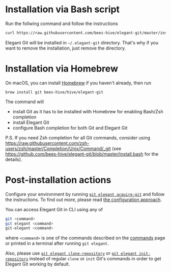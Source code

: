 # Installation via Bash script
Run the follwing command and follow the instructions
```bash
curl https://raw.githubusercontent.com/bees-hive/elegant-git/master/install.bash | $(which bash)
```

Elegant Git will be installed in `~/.elegant-git` directory. That's why if you want to remove
the installation, just remove the directory.

# Installation via Homebrew
On macOS, you can install [Homebrew](https://brew.sh/) if you haven't already, then run
```
brew install git bees-hive/hive/elegant-git
```
The command will

- install Git as it has to be installed with Homebrew for enabling Bash/Zsh completion
- install Elegant Git
- configure Bash completion for both Git and Elegant Git

P.S. If you need Zsh completion for all Git commands, consider using
<https://raw.githubusercontent.com/zsh-users/zsh/master/Completion/Unix/Command/_git>
(see <https://github.com/bees-hive/elegant-git/blob/master/install.bash> for the details).

# Post-installation actions
Configure your environment by running [`git elegant acquire-git`](commands.md#acquire-git)
and follow the instructions. To find out more, please read
[the configuration approach](configuration.md).

You can access Elegant Git in CLI using any of
```bash
git <command>
git elegant <command>
git-elegant <command>
```
where `<command>` is one of the commands described on the [commands](commands.md) page or
printed in a terminal after running `git elegant`.

Also, please use [`git elegant clone-repository`](commands.md#clone-repository) or
[`git elegant init-repository`](commands.md#init-repository) instead of regular `clone` or `init`
Git's commands in order to get Elegant Git working by default.

